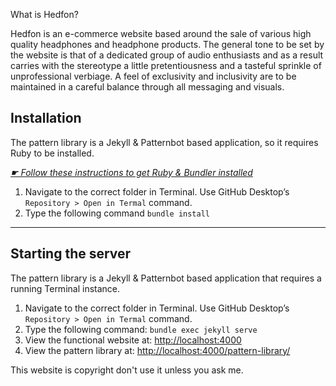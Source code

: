 What is Hedfon?

Hedfon is an e-commerce website based around the sale of various high quality headphones and headphone products. The general tone to be set by the website is that of a dedicated group of audio enthusiasts and as a result carries with the stereotype a little pretentiousness and a tasteful sprinkle of unprofessional verbiage. A feel of exclusivity and inclusivity are to be maintained in a careful balance through all messaging and visuals.

## Installation

The pattern library is a Jekyll & Patternbot based application, so it requires Ruby to be installed.

[*☛ Follow these instructions to get Ruby & Bundler installed*](https://learn-the-web.algonquindesign.ca/courses/web-dev-4/install-more-developer-tools/)

1. Navigate to the correct folder in Terminal. Use GitHub Desktop’s `Repository > Open in Termal` command.
2. Type the following command `bundle install`

---

## Starting the server

The pattern library is a Jekyll & Patternbot based application that requires a running Terminal instance.

1. Navigate to the correct folder in Terminal. Use GitHub Desktop’s `Repository > Open in Termal` command.
2. Type the following command: `bundle exec jekyll serve`
3. View the functional website at: [http://localhost:4000](http://localhost:4000)
4. View the pattern library at: [http://localhost:4000/pattern-library/](http://localhost:4000/pattern-library/)

This website is copyright don't use it unless you ask me.
